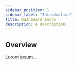 ```yaml
---
sidebar_position: 1
sidebar_label: "Introduction"
title: Dashboard Intro
description: A description.
---
```


## Overview

Lorem ipsum...
